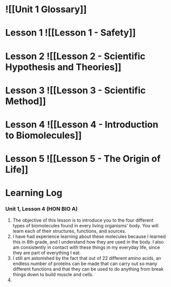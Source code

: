 # ![[Unit 1 Glossary]]

# Lesson 1 ![[Lesson 1 - Safety]]

# Lesson 2 ![[Lesson 2 - Scientific Hypothesis and Theories]]

# Lesson 3 ![[Lesson 3 - Scientific Method]]

# Lesson 4 ![[Lesson 4 - Introduction to Biomolecules]]

# Lesson 5 ![[Lesson 5 - The Origin of Life]]
# Learning Log
### Unit 1, Lesson 4 (HON BIO A)

1. The objective of this lesson is to introduce you to the four different types of biomolecules found in every living organisms' body. You will learn each of their structures, functions, and sources.
2. I have had experience learning about these molecules because I learned this in 8th grade, and I understand how they are used in the body. I also am consistently in contact with these things in my everyday life, since they are part of everything I eat.
3. I still am astonished by the fact that out of 22 different amino acids, an endless number of proteins can be made that can carry out so many different functions and that they can be used to do anything from break things down to build muscle and cells.
4. 